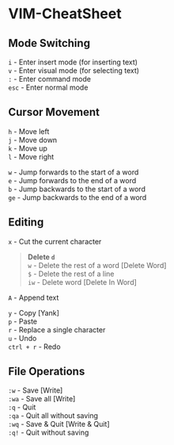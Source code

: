 # VIM-CheatSheet

## Mode Switching

`i` - Enter insert mode (for inserting text) <br>
`v` - Enter visual mode (for selecting text) <br>
`:` - Enter command mode <br>
`esc` - Enter normal mode

## Cursor Movement

`h` - Move left <br>
`j` - Move down <br>
`k` - Move up <br>
`l` - Move right <br>

`w` - Jump forwards to the start of a word <br>
`e` - Jump forwards to the end of a word <br>
`b` - Jump backwards to the start of a word <br>
`ge` - Jump backwards to the end of a word <br>

## Editing

`x` - Cut the current character <br>

> **Delete `d`** <br>
> `w` - Delete the rest of a word \[Delete Word\] <br>
> `$` - Delete the rest of a line <br>
> `iw` - Delete word \[Delete In Word\] <br>

`A` - Append text

`y` - Copy \[Yank\] <br>
`p` - Paste <br>
`r` - Replace a single character <br>
`u` - Undo <br>
`ctrl + r` - Redo <br>

## File Operations

`:w` - Save \[Write\] <br>
`:wa` - Save all \[Write\] <br>
`:q` - Quit <br>
`:qa` - Quit all without saving <br>
`:wq` - Save & Quit \[Write & Quit\] <br>
`:q!` - Quit without saving <br>






